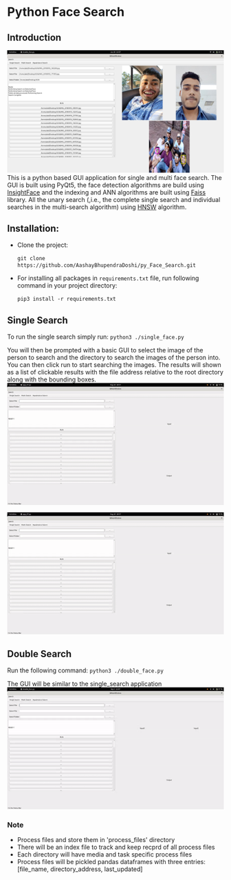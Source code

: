 # Python Face Search
## Introduction
![](https://github.com/AashayBhupendraDoshi/py_Face_Search/blob/main/images/double_result.png)
This is a python based GUI application for single and multi face search. The GUI is built using PyQt5, the face detection algorithms are build using [InsightFace](https://github.com/deepinsight/insightface/tree/master/python-package) and the indexing and ANN algorithms are built using  [Faiss](https://github.com/facebookresearch/faiss) library. All the unary search (,i.e., the complete single search and individual searches in the multi-search algorithm) using [HNSW](https://arxiv.org/abs/1603.09320) algorithm.

## Installation:

* Clone the project:

    ```
    git clone https://github.com/AashayBhupendraDoshi/py_Face_Search.git

    ```

* For installing all packages in `requirements.txt` file, run following command in your project directory:
    ```
    pip3 install -r requirements.txt
    ```
## Single Search
To run the single search simply run:
    ```
    python3 ./single_face.py
    ```

You will then be prompted with a basic GUI to select the image of the person to search and the directory to search the images of the person into.
You can then click run to start searching  the images. The results will shown as a list of clickable results with the file address relative to the root directory along with the bounding boxes.
![](https://github.com/AashayBhupendraDoshi/py_Face_Search/blob/main/images/single.gif)
<p align="center">
  <img src="https://github.com/AashayBhupendraDoshi/py_Face_Search/blob/main/images/single.gif">
</p>

## Double Search
Run the following command:
    ```
    python3 ./double_face.py
    ```

The GUI will be similar to the single_search application
![](https://github.com/AashayBhupendraDoshi/py_Face_Search/blob/main/images/double.gif)

### Note
- Process files and store them in 'process_files' directory
- There will be an index file to track and keep recprd of all process files
- Each directory will have media and task specific process files
- Process files will be pickled pandas dataframes with three entries: [file_name, directory_address, last_updated]

